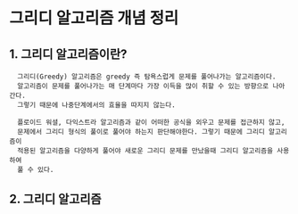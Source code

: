 # 그리디 알고리즘 개념 정리 

## 1. 그리디 알고리즘이란?
```
  그리디(Greedy) 알고리즘은 greedy 즉 탐욕스럽게 문제를 풀어나가는 알고리즘이다.
  알고리즘이 문제를 풀어나가는 매 단계마다 가장 이득을 많이 취할 수 있는 방향으로 나아간다. 
  그렇기 때문에 나중단계에서의 효율을 따지지 않는다.
  
  플로이드 워셜, 다익스트라 알고리즘과 같이 어떠한 공식을 외우고 문제를 접근하지 않고,
  문제에서 그리디 형식의 풀이로 풀어야 하는지 판단해야한다. 그렇기 때문에 그리디 알고리즘이
  적용된 알고리즘을 다양하게 풀어야 새로운 그리디 문제를 만났을때 그리디 알고리즘을 사용하여
  풀 수 있다.
```

## 2. 그리디 알고리즘 
